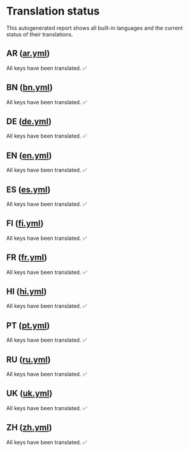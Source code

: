 # Translation status

This autogenerated report shows all built-in languages and the current status of their translations.

## **AR** ([ar.yml](./ar.yml))

All keys have been translated. ✅

## **BN** ([bn.yml](./bn.yml))

All keys have been translated. ✅

## **DE** ([de.yml](./de.yml))

All keys have been translated. ✅

## **EN** ([en.yml](./en.yml))

All keys have been translated. ✅

## **ES** ([es.yml](./es.yml))

All keys have been translated. ✅

## **FI** ([fi.yml](./fi.yml))

All keys have been translated. ✅

## **FR** ([fr.yml](./fr.yml))

All keys have been translated. ✅

## **HI** ([hi.yml](./hi.yml))

All keys have been translated. ✅

## **PT** ([pt.yml](./pt.yml))

All keys have been translated. ✅

## **RU** ([ru.yml](./ru.yml))

All keys have been translated. ✅

## **UK** ([uk.yml](./uk.yml))

All keys have been translated. ✅

## **ZH** ([zh.yml](./zh.yml))

All keys have been translated. ✅
